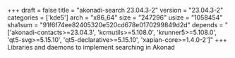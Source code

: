 +++
draft = false
title = "akonadi-search 23.04.3-2"
version = "23.04.3-2"
categories = ['kde5']
arch = "x86_64"
size = "247296"
usize = "1058454"
sha1sum = "91f6f74ee82405320e520cd678e0170299849d2d"
depends = "['akonadi-contacts>=23.04.3', 'kcmutils>=5.108.0', 'krunner5>=5.108.0', 'qt5-svg>=5.15.10', 'qt5-declarative>=5.15.10', 'xapian-core>=1.4.0-2']"
+++
Libraries and daemons to implement searching in Akonad